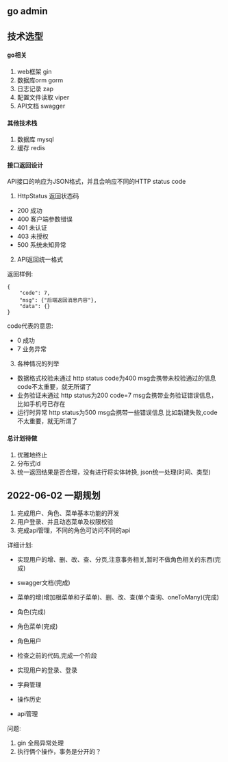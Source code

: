 ## go admin

## 技术选型

#### go相关

1. web框架 gin
2. 数据库orm gorm
3. 日志记录 zap
4. 配置文件读取 viper
5. API文档 swagger

#### 其他技术栈

1. 数据库 mysql
2. 缓存 redis

#### 接口返回设计

API接口的响应为JSON格式，并且会响应不同的HTTP status code

1. HttpStatus 返回状态码

- 200 成功
- 400 客户端参数错误
- 401 未认证
- 403 未授权
- 500 系统未知异常

2. API返回统一格式

返回样例:
```
{
    "code": 7,
    "msg": {"后端返回消息内容"},
    "data": {}
}
```
code代表的意思:
- 0 成功
- 7 业务异常

3. 各种情况的列举

- 数据格式校验未通过 http status code为400 msg会携带未校验通过的信息 code不太重要，就无所谓了
- 业务验证未通过 http status为200 code=7 msg会携带业务验证错误信息，比如手机号已存在
- 运行时异常 http status为500 msg会携带一些错误信息 比如新建失败,code不太重要，就无所谓了

#### 总计划待做

1. 优雅地终止
2. 分布式id
3. 统一返回结果是否合理，没有进行将实体转换, json统一处理(时间、类型)


## 2022-06-02 一期规划

1. 完成用户、角色、菜单基本功能的开发
2. 用户登录、并且动态菜单及权限校验
3. 完成api管理，不同的角色可访问不同的api

详细计划:

- 实现用户的增、删、改、查、分页,注意事务相关,暂时不做角色相关的东西(完成)
- swagger文档(完成)
- 菜单的增(增加根菜单和子菜单)、删、改、查(单个查询、oneToMany)(完成)
- 角色(完成)
- 角色菜单(完成)
- 角色用户

- 检查之前的代码,完成一个阶段

- 实现用户的登录、登录
- 字典管理
- 操作历史
- api管理

问题:

1. gin 全局异常处理
2. 执行俩个操作，事务是分开的？



